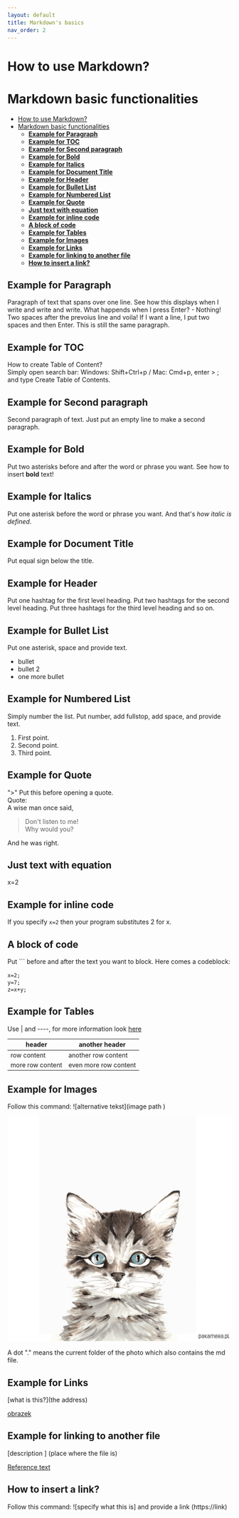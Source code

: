 ```yaml
---
layout: default
title: Markdown's basics
nav_order: 2
---
```


How to use Markdown?
=


# Markdown basic functionalities  

- [How to use Markdown?](#how-to-use-markdown)
- [Markdown basic functionalities](#markdown-basic-functionalities)
  - [**Example for Paragraph**](#example-for-paragraph)
  - [**Example for TOC**](#example-for-toc)
  - [**Example for Second paragraph**](#example-for-second-paragraph)
  - [**Example for Bold**](#example-for-bold)
  - [**Example for Italics**](#example-for-italics)
  - [**Example for Document Title**](#example-for-document-title)
  - [**Example for Header**](#example-for-header)
  - [**Example for Bullet List**](#example-for-bullet-list)
  - [**Example for Numbered List**](#example-for-numbered-list)
  - [**Example for Quote**](#example-for-quote)
  - [**Just text with equation**](#just-text-with-equation)
  - [**Example for inline code**](#example-for-inline-code)
  - [**A block of code**](#a-block-of-code)
  - [**Example for Tables**](#example-for-tables)
  - [**Example for Images**](#example-for-images)
  - [**Example for Links**](#example-for-links)
  - [**Example for linking to another file**](#example-for-linking-to-another-file)
  - [**How to insert a link?**](#how-to-insert-a-link)

## **Example for Paragraph**    

Paragraph of text that spans over one line. See how this displays when I write and write and write.
What happends when I press Enter? - Nothing! 
Two spaces after the prevoius line and voila! If I want a line, I put two spaces and then Enter. This is still the same paragraph.  

## **Example for TOC**  


How to create Table of Content?  
Simply open search bar: Windows: Shift+Ctrl+p / Mac: Cmd+p, enter > ; and type Create Table of Contents.  


## **Example for Second paragraph**
Second paragraph of text. Just put an empty line to make a second paragraph.  


## **Example for Bold** 
Put two asterisks before and after the word or phrase you want.
See how to insert **bold** text!

## **Example for Italics**  
Put one asterisk before the word or phrase you want.
And that's *how italic is defined*.

## **Example for Document Title**  

Put equal sign below the title. 

## **Example for Header**  
Put one hashtag for the first level heading.
Put two hashtags for the second level heading. 
Put three hashtags for the third level heading and so on. 


## **Example for Bullet List**  
Put one asterisk, space and provide text.  
* bullet
* bullet 2
* one more bullet

## **Example for Numbered List**  
Simply number the list. Put number, add fullstop, add space, and provide text. 
1. First point.
2. Second point.  
3. Third point.  

## **Example for Quote**  
">" Put this before opening a quote.  
Quote:  
A wise man once said, 
>Don't listen to me!  
>Why would you?

And he was right.

## **Just text with equation**  

x=2 

## **Example for inline code**


If you specify `x=2` then your program substitutes 2 for x.

## **A block of code**  
  
  Put ``` before and after the text you want to block.
Here comes a codeblock:
```
x=2;
y=7;
z=x+y;
```

## **Example for Tables**  
  
  Use | and ----, for more information look [here](https://www.makeuseof.com/tag/create-markdown-table/)  

| header           | another header        |
| ---------------- | --------------------- |
| row content      | another row content   |
| more row content | even more row content |  
  

  


## **Example for Images**  

Follow this command: ![alternative tekst](image path )  

![tekst alternatywny](./grafika.jpg)  
  
  A dot "." means the current folder of the photo which also contains the md file.
  

## **Example for Links**  

[what is this?](the address)  

[obrazek](https://www.google.com/search?q=obrazek&sxsrf=ALeKk01lj_b7RUFQ3HjpIL_0GI2H_3trgA:1610796152605&tbm=isch&source=iu&ictx=1&fir=nJVKK8Ksecds1M%252CNNKjFUaCLwD_RM%252C_&vet=1&usg=AI4_-kQwn2lVhF8Wy-6CGQBpWrMSKu_DVw&sa=X&ved=2ahUKEwiDy-yjq6DuAhWMHXcKHQKUBaAQ9QF6BAgREAE&biw=1440&bih=802#imgrc=nJVKK8Ksecds1M) 

## **Example for linking to another file**  

[description ] (place where the file is)

[Reference text](Reference.md
)

## **How to insert a link?**  

Follow this command: ![specify what this is] and provide a link (https://link)

